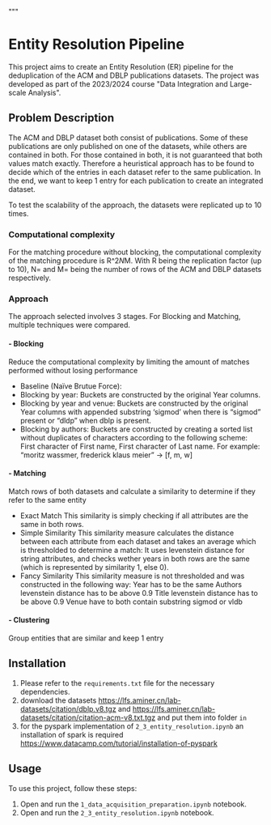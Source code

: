 """
# Entity Resolution Pipeline 

This project aims to create an Entity Resolution (ER) pipeline for the deduplication of the ACM and DBLP publications datasets. The project was developed as part of the 2023/2024 course "Data Integration and Large-scale Analysis". 

## Problem Description
The ACM and DBLP dataset both consist of publications. Some of these publications are only published on one of the datasets, while others are contained in both. For those contained in both, it is not guaranteed that both values match exactly. Therefore a heuristical approach has to be found to decide which of the entries in each dataset refer to the same publication. In the end, we want to keep 1 entry for each publication to create an integrated dataset.

To test the scalability of the approach, the datasets were replicated up to 10 times.

### Computational complexity
For the matching procedure without blocking, the computational complexity of the matching procedure is R^2*N*M. With R being the replication factor (up to 10), N= and M= being the number of rows of the ACM and DBLP datasets respectively. 

### Approach
The approach selected involves 3 stages. For Blocking and Matching, multiple techniques were compared.

#### - Blocking
Reduce the computational complexity by limiting the amount of matches performed without losing performance 
-	Baseline (Naïve Brutue Force):
-	Blocking by year:
Buckets are constructed by the original Year columns. 
-	Blocking by year and venue:
Buckets are constructed by the original Year columns with appended substring ‘sigmod’ when there is “sigmod” present or “dldp” when dblp is present. 
-	Blocking by authors:
Buckets are constructed by creating a sorted list without duplicates of characters according to the following scheme: First character of First name, First character of Last name. 
For example: “moritz wassmer, frederick klaus meier” -> [f, m, w]

#### - Matching
Match rows of both datasets and calculate a similarity to determine if they refer to the same entity
-	Exact Match
This similarity is simply checking if all attributes are the same in both rows.
-	Simple Similarity
This similarity measure calculates the distance between each attribute from each dataset and takes an average which is thresholded to determine a match:
It uses levenstein distance for string attributes, and checks wether years in both rows are the same (which is represented by similarity 1, else 0).
-	Fancy Similarity
This similarity measure is not thresholded and was constructed in the following way:
Year has to be the same
Authors levenstein distance has to be above 0.9
Title levenstein distance has to be above 0.9
Venue have to both contain substring sigmod or vldb

#### - Clustering 
Group entities that are similar and keep 1 entry

## Installation

1) Please refer to the `requirements.txt` file for the necessary dependencies.
2) download the datasets https://lfs.aminer.cn/lab-datasets/citation/dblp.v8.tgz and https://lfs.aminer.cn/lab-datasets/citation/citation-acm-v8.txt.tgz and put them into folder `in`
3) for the pyspark implementation of `2_3_entity_resolution.ipynb` an installation of spark is required
https://www.datacamp.com/tutorial/installation-of-pyspark

## Usage

To use this project, follow these steps:
1. Open and run the `1_data_acquisition_preparation.ipynb` notebook.
2. Open and run the `2_3_entity_resolution.ipynb` notebook.
